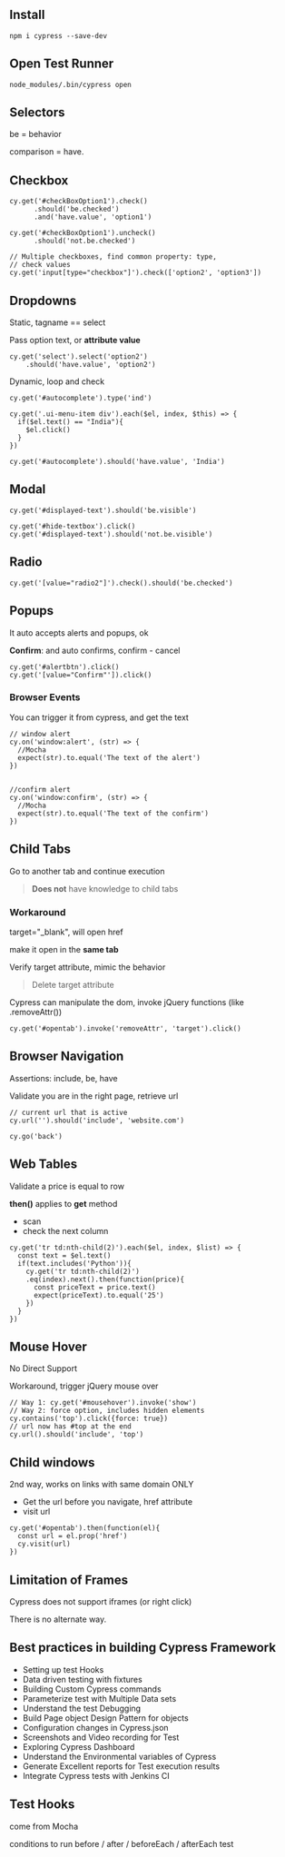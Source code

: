 


## Install

```
npm i cypress --save-dev
```

## Open Test Runner
```
node_modules/.bin/cypress open
```



## Selectors

be = behavior

comparison = have.

Checkbox
--------

```
cy.get('#checkBoxOption1').check()
      .should('be.checked')
      .and('have.value', 'option1')

cy.get('#checkBoxOption1').uncheck()
      .should('not.be.checked')

// Multiple checkboxes, find common property: type,
// check values
cy.get('input[type="checkbox"]').check(['option2', 'option3'])

```

Dropdowns
---------

Static, tagname == select

Pass option text, or **attribute value**
```
cy.get('select').select('option2')
    .should('have.value', 'option2')
```

Dynamic, loop and check
```
cy.get('#autocomplete').type('ind')

cy.get('.ui-menu-item div').each($el, index, $this) => {
  if($el.text() == "India"){
    $el.click()
  }
})

cy.get('#autocomplete').should('have.value', 'India')
```

Modal
-----

```
cy.get('#displayed-text').should('be.visible')

cy.get('#hide-textbox').click()
cy.get('#displayed-text').should('not.be.visible')
```

Radio
-----
```
cy.get('[value="radio2"]').check().should('be.checked')
```

Popups
------
It auto accepts alerts and popups, ok

**Confirm**: and auto confirms, confirm - cancel

```
cy.get('#alertbtn').click()
cy.get('[value="Confirm"']).click()
```

### Browser Events
You can trigger it from cypress, and get the text
```
// window alert
cy.on('window:alert', (str) => {
  //Mocha
  expect(str).to.equal('The text of the alert')
})


//confirm alert
cy.on('window:confirm', (str) => {
  //Mocha
  expect(str).to.equal('The text of the confirm')
})

```

Child Tabs
----------
Go to another tab and continue execution

> **Does not** have knowledge to child tabs

### Workaround

target="_blank", will open href

make it open in the **same tab**

Verify target attribute, mimic the behavior
> Delete target attribute

Cypress can manipulate the dom, invoke jQuery functions (like .removeAttr())

```
cy.get('#opentab').invoke('removeAttr', 'target').click()
```

Browser Navigation
------------------
Assertions: include, be, have

Validate you are in the right page, retrieve url
```
// current url that is active
cy.url('').should('include', 'website.com')
```
```
cy.go('back')
```

Web Tables
----------
Validate a price is equal to row

**then()** applies to **get** method

* scan
* check the next column
```
cy.get('tr td:nth-child(2)').each($el, index, $list) => {
  const text = $el.text()
  if(text.includes('Python')){
    cy.get('tr td:nth-child(2)')
    .eq(index).next().then(function(price){
      const priceText = price.text()
      expect(priceText).to.equal('25')
    })
  }
})

```

Mouse Hover
----------
No Direct Support

Workaround, trigger jQuery mouse over

```
// Way 1: cy.get('#mousehover').invoke('show')
// Way 2: force option, includes hidden elements
cy.contains('top').click({force: true})
// url now has #top at the end
cy.url().should('include', 'top')
```

Child windows
-------------
2nd way, works on links with same domain ONLY 

- Get the url before you navigate, href attribute
- visit url
```
cy.get('#opentab').then(function(el){
  const url = el.prop('href')
  cy.visit(url)
})
```

Limitation of Frames
--------------------
Cypress does not support iframes (or right click)

There is no alternate way.


Best practices in building Cypress Framework
--------------------------------------------
* Setting up test Ηοοks
* Data driven testing with fixtures
* Building Custom Cypress commands
* Parameterize test with Multiple Data sets
* Understand the test Debugging
* Build Page object Design Pattern for objects
* Configuration changes in Cypress.json
* Screenshots and Video recording for Test
* Exploring Cypress Dashboard
* Understand the Environmental variables of Cypress
* Generate Excellent reports for Test execution results
* Integrate Cypress tests with Jenkins CI


Test Hooks
----------
come from Mocha

conditions to run before / after / beforeEach / afterEach test


